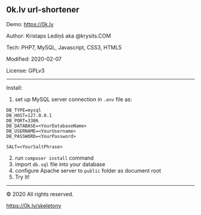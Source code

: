 0k.lv url-shortener
-------------------

Demo: https://0k.lv

Author: Kristaps Lediņš aka @krysits.COM

Tech: PHP7, MySQL, Javascript, CSS3, HTML5

Modified: 2020-02-07

License: GPLv3

---

Install:
 1) set up MySQL server connection in `.env` file as:
 
```
DB_TYPE=mysql
DB_HOST=127.0.0.1
DB_PORT=3306
DB_DATABASE=<YourDatabaseName>
DB_USERNAME=<YourUsername>
DB_PASSWORD=<YourPassword>

SALT=<YourSaltPhrase>
```
 
 2) run `composer install` command
 3) import `db.sql` file into your database
 4) configure Apache server to `public` folder as document root
 5) Try It!

---
&copy; 2020 All rights reserved.

https://0k.lv/skeletony